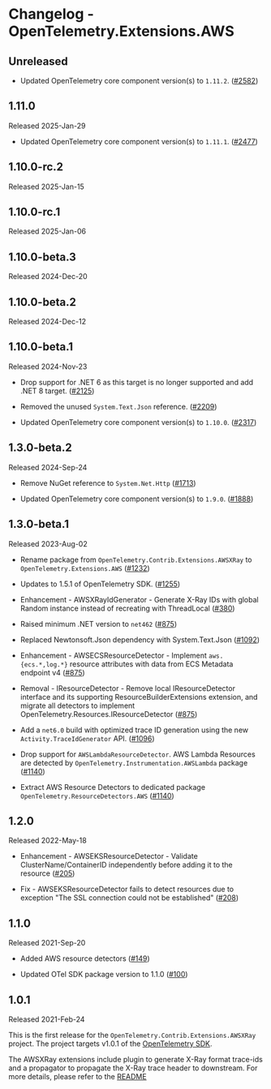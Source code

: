 # Changelog - OpenTelemetry.Extensions.AWS

## Unreleased

* Updated OpenTelemetry core component version(s) to `1.11.2`.
  ([#2582](https://github.com/open-telemetry/opentelemetry-dotnet-contrib/pull/2582))

## 1.11.0

Released 2025-Jan-29

* Updated OpenTelemetry core component version(s) to `1.11.1`.
  ([#2477](https://github.com/open-telemetry/opentelemetry-dotnet-contrib/pull/2477))

## 1.10.0-rc.2

Released 2025-Jan-15

## 1.10.0-rc.1

Released 2025-Jan-06

## 1.10.0-beta.3

Released 2024-Dec-20

## 1.10.0-beta.2

Released 2024-Dec-12

## 1.10.0-beta.1

Released 2024-Nov-23

* Drop support for .NET 6 as this target is no longer supported and add .NET 8 target.
  ([#2125](https://github.com/open-telemetry/opentelemetry-dotnet-contrib/pull/2125))

* Removed the unused `System.Text.Json` reference.
  ([#2209](https://github.com/open-telemetry/opentelemetry-dotnet-contrib/pull/2209))

* Updated OpenTelemetry core component version(s) to `1.10.0`.
  ([#2317](https://github.com/open-telemetry/opentelemetry-dotnet-contrib/pull/2317))

## 1.3.0-beta.2

Released 2024-Sep-24

* Remove NuGet reference to `System.Net.Http`
  ([#1713](https://github.com/open-telemetry/opentelemetry-dotnet-contrib/pull/1713))

* Updated OpenTelemetry core component version(s) to `1.9.0`.
  ([#1888](https://github.com/open-telemetry/opentelemetry-dotnet-contrib/pull/1888))

## 1.3.0-beta.1

Released 2023-Aug-02

* Rename package from `OpenTelemetry.Contrib.Extensions.AWSXRay`
  to `OpenTelemetry.Extensions.AWS`
  ([#1232](https://github.com/open-telemetry/opentelemetry-dotnet-contrib/pull/1232))

* Updates to 1.5.1 of OpenTelemetry SDK.
  ([#1255](https://github.com/open-telemetry/opentelemetry-dotnet-contrib/pull/1255))

* Enhancement - AWSXRayIdGenerator - Generate X-Ray IDs with global Random
  instance instead of recreating with ThreadLocal
  ([#380](https://github.com/open-telemetry/opentelemetry-dotnet-contrib/pull/380))

* Raised minimum .NET version to `net462`
  ([#875](https://github.com/open-telemetry/opentelemetry-dotnet-contrib/pull/875))

* Replaced Newtonsoft.Json dependency with System.Text.Json
  ([#1092](https://github.com/open-telemetry/opentelemetry-dotnet-contrib/pull/1092))

* Enhancement - AWSECSResourceDetector - Implement `aws.{ecs.*,log.*}` resource
  attributes with data from ECS Metadata endpoint v4
  ([#875](https://github.com/open-telemetry/opentelemetry-dotnet-contrib/pull/875))

* Removal - IResourceDetector - Remove local IResourceDetector interface and its
  supporting ResourceBuilderExtensions extension, and migrate all detectors to
  implement OpenTelemetry.Resources.IResourceDetector
  ([#875](https://github.com/open-telemetry/opentelemetry-dotnet-contrib/pull/875))

* Add a `net6.0` build with optimized trace ID generation using the new
  `Activity.TraceIdGenerator` API.
  ([#1096](https://github.com/open-telemetry/opentelemetry-dotnet-contrib/pull/1096))

* Drop support for `AWSLambdaResourceDetector`.
  AWS Lambda Resources are detected by `OpenTelemetry.Instrumentation.AWSLambda`
  package
  ([#1140](https://github.com/open-telemetry/opentelemetry-dotnet-contrib/pull/1140))

* Extract AWS Resource Detectors to dedicated package `OpenTelemetry.ResourceDetectors.AWS`
  ([#1140](https://github.com/open-telemetry/opentelemetry-dotnet-contrib/pull/1140))

## 1.2.0

Released 2022-May-18

* Enhancement - AWSEKSResourceDetector - Validate ClusterName/ContainerID
  independently before adding it to the resource
  ([#205](https://github.com/open-telemetry/opentelemetry-dotnet-contrib/pull/205))

* Fix - AWSEKSResourceDetector fails to detect resources due to exception
  "The SSL connection could not be established"
  ([#208](https://github.com/open-telemetry/opentelemetry-dotnet-contrib/pull/208))

## 1.1.0

Released 2021-Sep-20

* Added AWS resource detectors ([#149](https://github.com/open-telemetry/opentelemetry-dotnet-contrib/pull/149))

* Updated OTel SDK package version to 1.1.0
  ([#100](https://github.com/open-telemetry/opentelemetry-dotnet-contrib/pull/100))

## 1.0.1

Released 2021-Feb-24

This is the first release for the `OpenTelemetry.Contrib.Extensions.AWSXRay`
project. The project targets v1.0.1 of the [OpenTelemetry
SDK](https://www.nuget.org/packages/OpenTelemetry/).

The AWSXRay extensions include plugin to generate X-Ray format trace-ids and a
propagator to propagate the X-Ray trace header to downstream. For more details,
please refer to the
[README](https://github.com/open-telemetry/opentelemetry-dotnet-contrib/blob/main/src/OpenTelemetry.Extensions.AWS/README.md)
